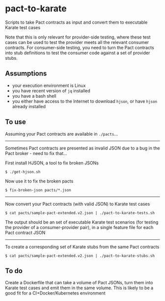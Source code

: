 # pact-to-karate

Scripts to take Pact contracts as input and convert them to executable Karate test cases

Note that this is only relevant for provider-side testing, where these test cases can be used to test the provider meets all the relevant consumer contracts. For consumer-side testing, you need to turn the Pact contracts into stub definitions to test the consumer code against a set of provider stubs.

## Assumptions

- your execution environment is Linux
- you have recent version of `jq` installed
- you have a bash shell
- you either have access to the Internet to download `hjson`, or have `hjson` already installed

## To use

Assuming your Pact contracts are available in `./pacts`...

---

Sometimes Pact contracts are presented as invalid JSON due to a bug in the Pact broker - need to fix that...

First install HJSON, a tool to fix broken JSONs

`$ ./get-hjson.sh`

Now use it to fix the broken pacts

`$ fix-broken-json pacts/*.json`

---

Now convert your Pact contracts (with valid JSON) to Karate test cases

`$ cat pacts/sample-pact-extended.v2.json | ./pact-to-karate-tests.sh`

The output should be an set of executable Karate test scenarios (for testing the provider of a consumer-provider pair), in a single feature file for each Pact contract JSON

---

To create a corresponding set of Karate stubs from the same Pact contracts

`$ cat pacts/sample-pact-extended.v2.json | ./pact-to-karate-stubs.sh`

## To do

Create a Dockerfile that can take a volume of Pact JSONs, turn them into Karate test cases and emit them in the same volume. This is likely to be a good fit for a CI+Docker/Kubernetes environment
